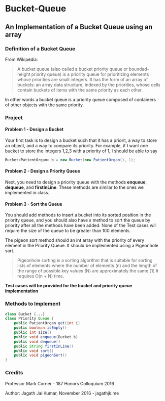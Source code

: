 # Bucket-Queue
## An Implementation of a Bucket Queue using an array

### Definition of a Bucket Queue

From Wikipedia:
> A bucket queue (also called a bucket priority queue or bounded-height priority queue) is a priority queue for prioritizing elements whose priorities are small integers. It has the form of an array of buckets: an array data structure, indexed by the priorities, whose cells contain buckets of items with the same priority as each other.

In other words a bucket queue is a priority queue composed of containers of other objects with the same priority.

### Project
#### Problem 1 - Design a Bucket

Your first task is to design a bucket such that it has a priorit, a way to store an object, and a way to compare its priority. For example, if I want one bucket to store the integers 1,2,3 with a priority of 1, I should be able to say 
```java
Bucket<PatientOrgan> b = new Bucket(new PatientOrgan(), 1);
```
#### Problem 2 - Design a Priority Queue

Next, you need to design a priority queue with the methods <b>enqueue</b>, <b>dequeue</b>, and <b>firstInLine</b>. These methods are similar to the ones we implemented in class.

#### Problem 3 - Sort the Queue

You should add methods to insert a bucket into its sorted position in the priority queue, and you should also have a method to sort the queue by priority after all the methods have been added. None of the Test cases will require the size of the queue to be greater than 100 elements.

The pigeon sort method should an int array with the priority of every element in the Priority Queue. It should be implemented using a Pigeonhole sort. 
>Pigeonhole sorting is a sorting algorithm that is suitable for sorting lists of elements where the number of elements (n) and the length of the range of possible key values (N) are approximately the same.[1] It requires O(n + N) time.


<b> Test cases will be provided for the bucket and priority queue implementation </b>

### Methods to Implement

```java
class Bucket {...}
class Priority Queue {
	public PatientOrgan get(int i)
  	public boolean isEmpty()
	public int size()
	public void enqueue(Bucket b) 
	public void dequeue() 
	public String firstInLine() 
	public void sort()
	public void pigeonSort()
}
```

### Credits
Professor Mark Corner - 187 Honors Colloquium 2016

Author: Jagath Jai Kumar, November 2016 - jagathjk.me

